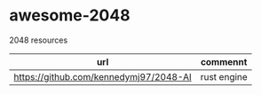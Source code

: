 # awesome-2048
2048 resources

| url | commennt |
| -- | -- |
| https://github.com/kennedymj97/2048-AI | rust engine |
